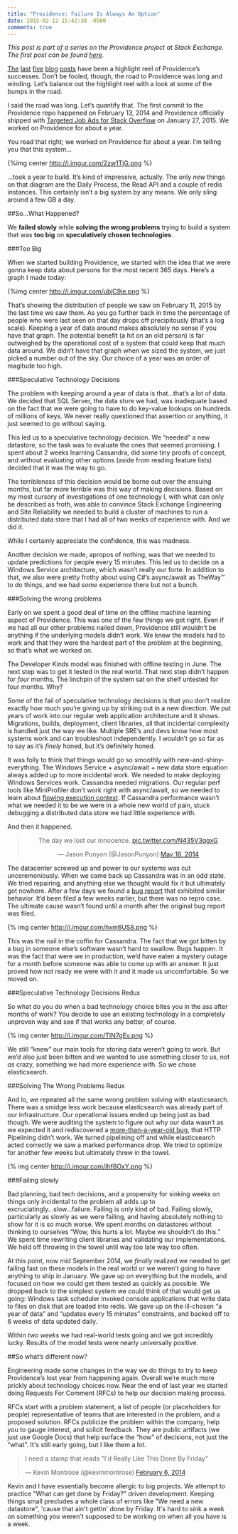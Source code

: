 ```yaml
---
title: "Providence: Failure Is Always An Option"
date: 2015-02-12 15:42:38 -0500
comments: true
---
```


*This post is part of a series on the Providence project at Stack Exchange.  The first post can be found [here](http://kevinmontrose.com/2015/01/27/providence-machine-learning-at-stack-exchange/).*

[The](http://kevinmontrose.com/2015/01/27/providence-machine-learning-at-stack-exchange/) [last](http://kevinmontrose.com/2015/01/29/providence-what-technologies-do-you-know/) [five](http://kevinmontrose.com/2015/02/04/providence-matching-people-to-jobs/) [blog](http://jasonpunyon.com/blog/2015/02/05/providence-testing-and-results/) [posts](http://jasonpunyon.com/blog/2015/02/10/providence-architecture-and-performance/) have been a highlight reel of Providence’s successes. Don’t be fooled, though, the road to Providence was long and winding. Let’s balance out the highlight reel with a look at some of the bumps in the road.

I said the road was long. Let’s quantify that. The first commit to the Providence repo happened on February 13, 2014 and Providence officially shipped with [Targeted Job Ads for Stack Overflow](http://blog.stackoverflow.com/2015/01/targeted-jobs-for-stack-overflow) on January 27, 2015. We worked on Providence for about a year.

You read that right; we worked on Providence for about a year. I’m telling you that this system...

{%img center http://i.imgur.com/2zw1TjG.png %}

...took a year to build. It’s kind of impressive, actually. The only *new* things on that diagram are the Daily Process, the Read API and a couple of redis instances. This certainly isn’t a big system by any means. We only sling around a few GB a day.

##So...What Happened?

We **failed slowly** while **solving the wrong problems** trying to build a system that was **too big** on **speculatively chosen technologies**.

###Too Big

When we started building Providence, we started with the idea that we were gonna keep data about persons for the most recent 365 days. Here’s a graph I made today:

{%img center http://i.imgur.com/ubjC9ie.png %}

That’s showing the distribution of people we saw on February 11, 2015 by the last time we saw them. As you go further back in time the percentage of people who were last seen on that day drops off precipitously (that’s a log scale). Keeping a year of data around makes absolutely no sense if you have that graph. The potential benefit (a hit on an old person) is far outweighed by the operational cost of a system that could keep that much data around. We didn’t have that graph when we sized the system, we just picked a number out of the sky. Our choice of a year was an order of magitude too high.

###Speculative Technology Decisions

The problem with keeping around a year of data is that...that’s a lot of data. We decided that SQL Server, the data store we had, was inadequate based on the fact that we were going to have to do key-value lookups on hundreds of millions of keys. We never really questioned that assertion or anything, it just seemed to go without saying.

This led us to a speculative technology decision. We “needed” a new datastore, so the task was to evaluate the ones that seemed promising. I spent about 2 weeks learning Cassandra, did some tiny proofs of concept, and without evaluating other options (aside from reading feature lists) decided that it was the way to go.

The terribleness of this decision would be borne out over the ensuing months, but far more terrible was this way of making decisions. Based on my most cursory of investigations of one technology I, with what can only be described as froth, was able to convince Stack Exchange Engineering and Site Reliability we needed to build a cluster of machines to run a distributed data store that I had all of two weeks of experience with. And we did it.

While I certainly appreciate the confidence, this was madness.

Another decision we made, apropos of nothing, was that we needed to update predictions for people every 15 minutes. This led us to decide on a Windows Service architecture, which wasn’t really our forte. In addition to that, we also were pretty frothy about using C#’s async/await as TheWay™ to do things, and we had *some* experience there but not a bunch.

###Solving the wrong problems

Early on we spent a good deal of time on the offline machine learning aspect of Providence. This was one of the few things we got right. Even if we had all our other problems nailed down, Providence still wouldn’t be anything if the underlying models didn’t work. We knew the models had to work and that they were the hardest part of the problem at the beginning, so that’s what we worked on.

The Developer Kinds model was finished with offline testing in June. The next step was to get it tested in the real world. That next step didn’t happen for *four* months. The linchpin of the system sat on the shelf untested for four months. Why?

Some of the fail of speculative technology decisions is that you don’t realize exactly how much you’re giving up by striking out in a new direction. We put years of work into our regular web application architecture and it shows. Migrations, builds, deployment, client libraries, all that incidental complexity is handled just the way we like. Multiple SRE’s and devs know how most systems work and can troubleshoot independently. I wouldn’t go so far as to say as it’s *finely* honed, but it’s definitely honed.

It was folly to think that things would go so smoothly with new-and-shiny-everything. The Windows Service + async/await + new data store equation always added up to more incidental work. We needed to make deploying Windows Services work. Cassandra needed migrations. Our regular perf tools like MiniProfiler don’t work right with async/await, so we needed to learn about [flowing execution context](http://blogs.msdn.com/b/pfxteam/archive/2012/06/15/executioncontext-vs-synchronizationcontext.aspx). If Cassandra performance wasn’t what we needed it to be we were in a whole new world of pain, stuck debugging a distributed data store we had little experience with.

And then it happened.
<div style="text-align:center">
<blockquote class="twitter-tweet" lang="en"><p>The day we lost our innocence. <a href="http://t.co/N435V3qgxG">pic.twitter.com/N435V3qgxG</a></p>&mdash; Jason Punyon (@JasonPunyon) <a href="https://twitter.com/JasonPunyon/status/467290879569719296">May 16, 2014</a></blockquote>
<script async src="//platform.twitter.com/widgets.js" charset="utf-8"></script>
</div>

The datacenter screwed up and power to our systems was cut unceremoniously. When we came back up Cassandra was in an odd state. We tried repairing, and anything else we thought would fix it but ultimately got nowhere. After a few days we found a [bug report](https://issues.apache.org/jira/browse/CASSANDRA-7144) that exhibited similar behavior. It’d been filed a few weeks earlier, but there was no repro case. The ultimate cause wasn’t found until a month after the original bug report was filed.

{% img center http://i.imgur.com/hxm6US8.png %}

This was the nail in the coffin for Cassandra. The fact that we got bitten by a bug in someone else’s software wasn’t hard to swallow. Bugs happen. It was the fact that were we in production, we’d have eaten a mystery outage for a month before someone was able to come up with an answer. It just proved how not ready we were with it and it made us uncomfortable. So we moved on.

###Speculative Technology Decisions Redux

So what do you do when a bad technology choice bites you in the ass after months of work? You decide to use an existing technology in a completely unproven way and see if that works any better, of course.

{% img center http://i.imgur.com/TIN7gEv.png %}

We still “knew” our main tools for storing data weren’t going to work. But we’d also just been bitten and we wanted to use something closer to us, not *as* crazy, something we had more experience with. So we chose elasticsearch.

###Solving The Wrong Problems Redux

And lo, we repeated all the same wrong problem solving with elasticsearch. There was a smidge less work because elasticsearch was already part of our infrastructure. Our operational issues ended up being just as bad though. We were auditing the system to figure out why our data wasn’t as we expected it and rediscovered a [more-than-a-year-old bug](https://github.com/elasticsearch/elasticsearch/issues/2665), that HTTP Pipelining didn’t work. We turned pipelining off and while elasticsearch acted correctly we saw a marked performance drop. We tried to optimize for another few weeks but ultimately threw in the towel.

{% img center http://i.imgur.com/Ihf8OxY.png %}

###Failing slowly

Bad planning, bad tech decisions, and a propensity for sinking weeks on things only incidental to the problem all adds up to excruciatingly...slow...failure.
Failing is only kind of bad. Failing slowly, particularly as slowly as we were failing, and having absolutely nothing to show for it is *so* much worse. We spent months on datastores without thinking to ourselves “Wow, this hurts a lot. Maybe we shouldn’t do this.” We spent time rewriting client libraries and validating our implementations. We held off throwing in the towel until way too late way too often.

At this point, now mid September 2014, we *finally* realized we needed to get failing fast on these models in the real world or we weren’t going to have anything to ship in January. We gave up on everything but the models, and focused on how we could get them tested as quickly as possible. We dropped back to the simplest system we could think of that would get us going: Windows task scheduler invoked console applications that write data to files on disk that are loaded into redis. We gave up on the ill-chosen “a year of data” and “updates every 15 minutes” constraints, and backed off to 6 weeks of data updated daily.

Within *two weeks* we had real-world tests going and we got incredibly lucky. Results of the model tests were nearly universally positive.

##So what’s different now?

Engineering made some changes in the way we do things to try to keep Providence’s lost year from happening again. Overall we’re much more prickly about technology choices now. Near the end of last year we started doing Requests For Comment (RFCs) to help our decision making process. 

RFCs start with a problem statement, a list of people (or placeholders for people) representative of teams that are interested in the problem, and a proposed solution. RFCs publicize the problem within the company, help you to gauge interest, and solicit feedback. They are public artifacts (we just use Google Docs) that help surface the “how” of decisions, not just the “what”. It's still early going, but I like them a lot.

<blockquote class="twitter-tweet" lang="en"><p>I need a stamp that reads &quot;I&#39;d Really Like This Done By Friday&quot;</p>&mdash; Kevin Montrose (@kevinmontrose) <a href="https://twitter.com/kevinmontrose/status/431536917113761792">February 6, 2014</a></blockquote>
<script async src="//platform.twitter.com/widgets.js" charset="utf-8"></script>

Kevin and I have essentially become allergic to big projects. We attempt to practice "What can get done by Friday?" driven development. Keeping things small precludes a whole class of errors like "We need a new datastore", 'cause that ain't gettin' done by Friday. It's hard to sink a week on something you weren't supposed to be working on when all you have is a week.
